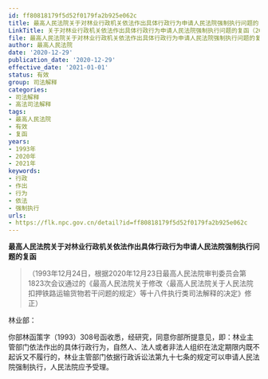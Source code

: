 ```yaml
---
id: ff80818179f5d52f0179fa2b925e062c
title: 最高人民法院关于对林业行政机关依法作出具体行政行为申请人民法院强制执行问题的复函
LinkTitle: 关于对林业行政机关依法作出具体行政行为申请人民法院强制执行问题的复函（2020）
file: 最高人民法院关于对林业行政机关依法作出具体行政行为申请人民法院强制执行问题的复函_20201229_ff80818179f5d52f0179fa2b925e062c.docx
author: 最高人民法院
date: '2020-12-29'
publication_date: '2020-12-29'
effective_date: '2021-01-01'
status: 有效
group: 司法解释
categories:
- 司法解释
- 高法司法解释
tags:
- 最高人民法院
- 有效
- 复函
years:
- 1993年
- 2020年
- 2021年
keywords:
- 行政
- 作出
- 行为
- 依法
- 强制执行
urls:
- https://flk.npc.gov.cn/detail?id=ff80818179f5d52f0179fa2b925e062c
---
```


**最高人民法院关于对林业行政机关依法作出具体行政行为申请人民法院强制执行问题的复函**

> （1993年12月24日，根据2020年12月23日最高人民法院审判委员会第1823次会议通过的《最高人民法院关于修改〈最高人民法院关于人民法院扣押铁路运输货物若干问题的规定〉等十八件执行类司法解释的决定》修正）

林业部：

你部林函策字（1993）308号函收悉，经研究，同意你部所提意见，即：林业主管部门依法作出的具体行政行为，自然人、法人或者非法人组织在法定期限内既不起诉又不履行的，林业主管部门依据行政诉讼法第九十七条的规定可以申请人民法院强制执行，人民法院应予受理。
